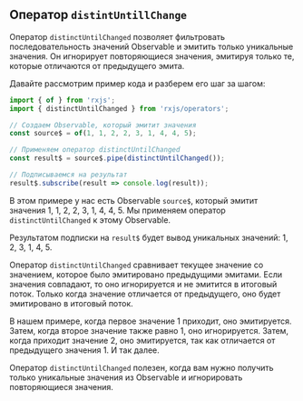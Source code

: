 ## Оператор `distintUntillChange` 

Оператор `distinctUntilChanged` позволяет фильтровать последовательность значений Observable и эмитить только уникальные значения. Он игнорирует повторяющиеся значения, эмитируя только те, которые отличаются от предыдущего эмита.

Давайте рассмотрим пример кода и разберем его шаг за шагом:

```typescript
import { of } from 'rxjs';
import { distinctUntilChanged } from 'rxjs/operators';

// Создаем Observable, который эмитит значения
const source$ = of(1, 1, 2, 2, 3, 1, 4, 4, 5);

// Применяем оператор distinctUntilChanged
const result$ = source$.pipe(distinctUntilChanged());

// Подписываемся на результат
result$.subscribe(result => console.log(result));
```

В этом примере у нас есть Observable `source$`, который эмитит значения 1, 1, 2, 2, 3, 1, 4, 4, 5. Мы применяем оператор `distinctUntilChanged` к этому Observable.

Результатом подписки на `result$` будет вывод уникальных значений: 1, 2, 3, 1, 4, 5.

Оператор `distinctUntilChanged` сравнивает текущее значение со значением, которое было эмитировано предыдущими эмитами. Если значения совпадают, то оно игнорируется и не эмитится в итоговый поток. Только когда значение отличается от предыдущего, оно будет эмитировано в итоговый поток.

В нашем примере, когда первое значение 1 приходит, оно эмитируется. Затем, когда второе значение также равно 1, оно игнорируется. Затем, когда приходит значение 2, оно эмитируется, так как отличается от предыдущего значения 1. И так далее.

Оператор `distinctUntilChanged` полезен, когда вам нужно получить только уникальные значения из Observable и игнорировать повторяющиеся значения.